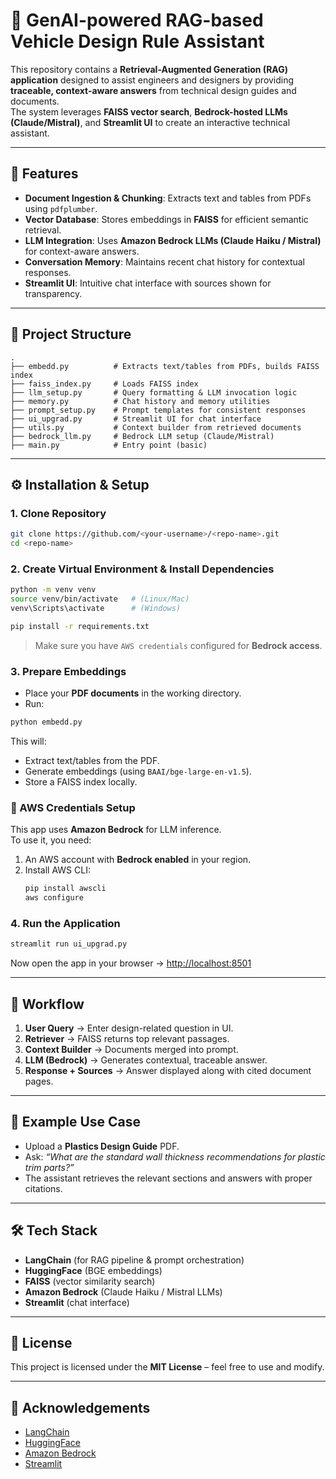 # 🚗 GenAI-powered RAG-based Vehicle Design Rule Assistant

This repository contains a **Retrieval-Augmented Generation (RAG) application** designed to assist engineers and designers by providing **traceable, context-aware answers** from technical design guides and documents.  
The system leverages **FAISS vector search**, **Bedrock-hosted LLMs (Claude/Mistral)**, and **Streamlit UI** to create an interactive technical assistant.

---

## 📌 Features
- **Document Ingestion & Chunking**: Extracts text and tables from PDFs using `pdfplumber`.
- **Vector Database**: Stores embeddings in **FAISS** for efficient semantic retrieval.
- **LLM Integration**: Uses **Amazon Bedrock LLMs (Claude Haiku / Mistral)** for context-aware answers.
- **Conversation Memory**: Maintains recent chat history for contextual responses.
- **Streamlit UI**: Intuitive chat interface with sources shown for transparency.

---

## 📂 Project Structure
```
.
├── embedd.py          # Extracts text/tables from PDFs, builds FAISS index
├── faiss_index.py     # Loads FAISS index
├── llm_setup.py       # Query formatting & LLM invocation logic
├── memory.py          # Chat history and memory utilities
├── prompt_setup.py    # Prompt templates for consistent responses
├── ui_upgrad.py       # Streamlit UI for chat interface
├── utils.py           # Context builder from retrieved documents
├── bedrock_llm.py     # Bedrock LLM setup (Claude/Mistral)
├── main.py            # Entry point (basic)
```

---

## ⚙️ Installation & Setup

### 1. Clone Repository
```bash
git clone https://github.com/<your-username>/<repo-name>.git
cd <repo-name>
```

### 2. Create Virtual Environment & Install Dependencies
```bash
python -m venv venv
source venv/bin/activate   # (Linux/Mac)
venv\Scripts\activate      # (Windows)

pip install -r requirements.txt
```

> Make sure you have `AWS credentials` configured for **Bedrock access**.

### 3. Prepare Embeddings
- Place your **PDF documents** in the working directory.
- Run:
```bash
python embedd.py
```
This will:
- Extract text/tables from the PDF.
- Generate embeddings (using `BAAI/bge-large-en-v1.5`).
- Store a FAISS index locally.

### 🔐 AWS Credentials Setup
This app uses **Amazon Bedrock** for LLM inference.  
To use it, you need:
1. An AWS account with **Bedrock enabled** in your region.
2. Install AWS CLI:
   ```bash
   pip install awscli
   aws configure


### 4. Run the Application
```bash
streamlit run ui_upgrad.py
```
Now open the app in your browser → [http://localhost:8501](http://localhost:8501)

---

## 🧠 Workflow

1. **User Query** → Enter design-related question in UI.
2. **Retriever** → FAISS returns top relevant passages.
3. **Context Builder** → Documents merged into prompt.
4. **LLM (Bedrock)** → Generates contextual, traceable answer.
5. **Response + Sources** → Answer displayed along with cited document pages.

---

## 🔑 Example Use Case
- Upload a **Plastics Design Guide** PDF.
- Ask: *“What are the standard wall thickness recommendations for plastic trim parts?”*  
- The assistant retrieves the relevant sections and answers with proper citations.

---

## 🛠️ Tech Stack
- **LangChain** (for RAG pipeline & prompt orchestration)
- **HuggingFace** (BGE embeddings)
- **FAISS** (vector similarity search)
- **Amazon Bedrock** (Claude Haiku / Mistral LLMs)
- **Streamlit** (chat interface)

---

## 📜 License
This project is licensed under the **MIT License** – feel free to use and modify.

---

## 🙌 Acknowledgements
- [LangChain](https://www.langchain.com/)
- [HuggingFace](https://huggingface.co/)
- [Amazon Bedrock](https://aws.amazon.com/bedrock/)
- [Streamlit](https://streamlit.io/)

